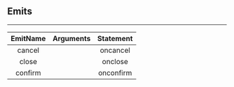## Emits

---         
| EmitName | Arguments | Statement |
|:---:|:---:|:---:|
| cancel |  | oncancel |
| close |  | onclose |
| confirm |  | onconfirm |
